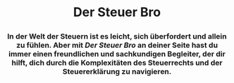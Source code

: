 # <p align="center">Der Steuer Bro</p>

### <p align="center">In der Welt der Steuern ist es leicht, sich überfordert und allein zu fühlen. Aber mit <i>Der Steuer Bro</i> an deiner Seite hast du immer einen freundlichen und sachkundigen Begleiter, der dir hilft, dich durch die Komplexitäten des Steuerrechts und der Steuererklärung zu navigieren.</p>

<!--
>> https://www.bundesfinanzministerium.de/Web/DE/Themen/Steuern/Steuerarten/steuerarten.html
>> https://www.hanseaticbank.de/klarmacher/wissen/steuerarten-welche-steuern-gibt-es-in-deutschland
-->
